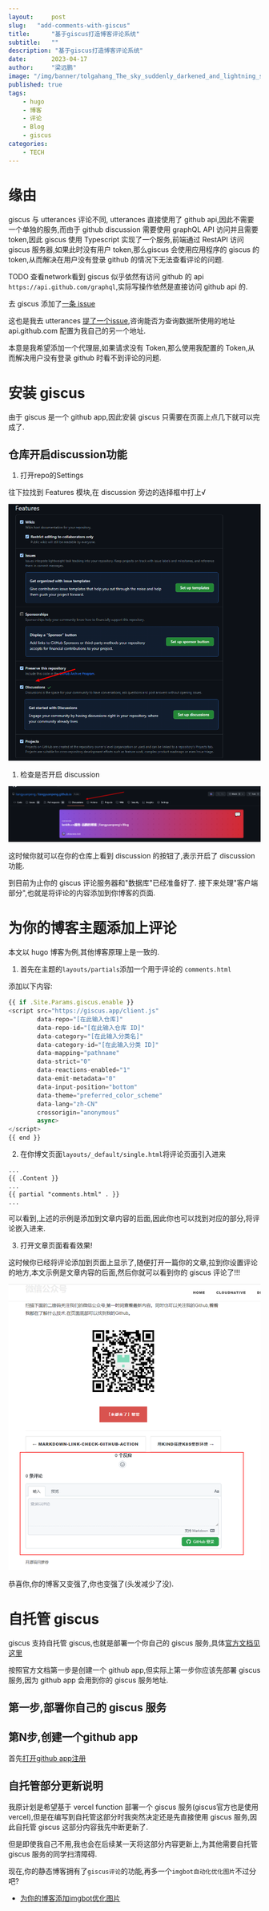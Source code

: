 ```yaml
---
layout:     post 
slug:   "add-comments-with-giscus"
title:      "基于giscus打造博客评论系统"
subtitle:   ""
description: "基于giscus打造博客评论系统"  
date:       2023-04-17
author:     "梁远鹏"
image: "/img/banner/tolgahang_The_sky_suddenly_darkened_and_lightning_struck_with_t_87bfe445-a272-486a-9961-5f424dcca429.png"
published: true
tags: 
    - hugo
    - 博客
    - 评论
    - Blog
    - giscus
categories: 
    - TECH
---  
```


# 缘由  

giscus 与 utterances 评论不同, utterances 直接使用了 github api,因此不需要一个单独的服务,而由于 github discussion 需要使用 graphQL API 访问并且需要 token,因此 giscus 使用 Typescript 实现了一个服务,前端通过 RestAPI 访问 giscus 服务器,如果此时没有用户 token,那么giscus 会使用应用程序的 giscus 的token,从而解决在用户没有登录 github 的情况下无法查看评论的问题.

TODO 查看network看到 giscus 似乎依然有访问 github 的 api `https://api.github.com/graphql`,实际写操作依然是直接访问 github api 的.

去 giscus 添加了[一条 issue](https://github.com/giscus/giscus/issues/1000)

这也是我去 utterances [提了一个issue](https://github.com/utterance/utterances/issues/648),咨询能否为查询数据所使用的地址 api.github.com 配置为我自己的另一个地址.

本意是我希望添加一个代理层,如果请求没有 Token,那么使用我配置的 Token,从而解决用户没有登录 github 时看不到评论的问题.

# 安装 giscus

由于 giscus 是一个 github app,因此安装 giscus 只需要在页面上点几下就可以完成了.

## 仓库开启discussion功能

1. 打开repo的Settings

往下拉找到 Features 模块,在 discussion 旁边的选择框中打上√

![](/img/blog/comments/github-repo-enable-discussion.png)

1. 检查是否开启 discussion

![](/img/blog/comments/github-repo-see-discussion.png)

这时候你就可以在你的仓库上看到 discussion 的按钮了,表示开启了 discussion 功能.

到目前为止你的 giscus 评论服务器和"数据库"已经准备好了. 接下来处理"客户端部分",也就是将评论的内容添加到你博客的页面.

# 为你的博客主题添加上评论

本文以 hugo 博客为例,其他博客原理上是一致的.

1. 首先在主题的`layouts/partials`添加一个用于评论的 `comments.html`

添加以下内容:
```javascript
{{ if .Site.Params.giscus.enable }}
<script src="https://giscus.app/client.js"
        data-repo="[在此输入仓库]"
        data-repo-id="[在此输入仓库 ID]"
        data-category="[在此输入分类名]"
        data-category-id="[在此输入分类 ID]"
        data-mapping="pathname"
        data-strict="0"
        data-reactions-enabled="1"
        data-emit-metadata="0"
        data-input-position="bottom"
        data-theme="preferred_color_scheme"
        data-lang="zh-CN"
        crossorigin="anonymous"
        async>
</script>
{{ end }}
```

2. 在你博文页面`layouts/_default/single.html`将评论页面引入进来

```
...
{{ .Content }}
...
{{ partial "comments.html" . }}
...
```

可以看到,上述的示例是添加到文章内容的后面,因此你也可以找到对应的部分,将评论嵌入进来.

3. 打开文章页面看看效果!

这时候你已经将评论添加到页面上显示了,随便打开一篇你的文章,拉到你设置评论的地方,本文示例是文章内容的后面,然后你就可以看到你的 giscus 评论了!!! 

![](/img/blog/comments/comment-front.png)

恭喜你,你的博客又变强了,你也变强了(头发减少了没).

# 自托管 giscus

giscus 支持自托管 giscus,也就是部署一个你自己的 giscus 服务,具体[官方文档见这里](https://github.com/giscus/giscus/blob/main/SELF-HOSTING.md)

按照官方文档第一步是创建一个 github app,但实际上第一步你应该先部署 giscus 服务,因为 github app 会用到你的 giscus 服务地址.

## 第一步,部署你自己的 giscus 服务

## 第N步,创建一个github app

首先[打开github app注册](https://github.com/settings/apps/new)

## 自托管部分更新说明

我原计划是希望基于 vercel function 部署一个 giscus 服务(giscus官方也是使用vercel),但是在编写到自托管这部分时我突然决定还是先直接使用 giscus 服务,因此自托管 giscus 这部分内容我先中断更新了.

但是即使我自己不用,我也会在后续某一天将这部分内容更新上,为其他需要自托管 giscus 服务的同学扫清障碍.


现在,你的静态博客拥有了`giscus评论`的功能,再多一个`imgbot自动化优化图片`不过分吧?

- [为你的博客添加imgbot优化图片](/blog/add-imgbot-for-your-blog-image)